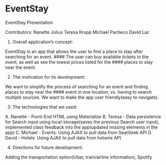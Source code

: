 # EventStay

EventStay Presentation

Contributors:
Nanette Julius
Teresa Kropp
Michael Pacheco
David Lac


1. Overall application’s concept:

EventStay is an app that allows the user to find a place to stay after searching for an event. #### The user can buy available tickets to the event, as well as see the lowest prices listed for the #### places to stay near the event.

2. The motivation for its development:

We want to simplify the process of searching for an event and finding places to stay near the #### event in one location, vs. having to search multiple sources. We want to make the app user friendly(easy to navigate).

3. The technologies that we used:

A. Nanette - Front-End HTML using Materialize
B. Teresa - Data persistence for Search input using local-storage(saves the previous Search user
            input), implemented class feedback into the app(updated missing elements in the app)
C. Michael - Events: Using AJAX to pull data from SeatGeek API
D. David - Hotels: Using AJAX to pull data from hotwire API

4. Directions for future development:

Adding the transportation option(Uber, train/airline information), Spotify
